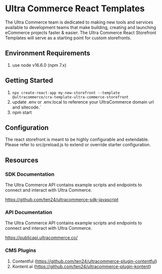 # Ultra Commerce React Templates

The Ultra Commerce team is dedicated to making new tools and services available to development teams that make building, creating and launching eCommerce projects faster & easier. The Ultra Commerce React Storefront Templates will serve as a starting point for custom storefronts.

## Environment Requirements

1. use node v16.6.0 (npm 7.x)

## Getting Started

1.  `npx create-react-app my-new-storefront --template @ultracommerce/cra-template-ultra-commerce-storefront`
2.  update .env or .env.local to reference your UltraCommerce domain url and sitecode.`
3.  npm start

## Configuration

The react storefront is meant to be highly configurable and extendable. Please refer to src/preload.js to extend or override starter configuration.

## Resources

### SDK Documentation

The Ultra Commerce API contains example scripts and endpoints to connect and interact with Ultra Commerce.

https://github.com/ten24/ultracommerce-sdk-javascript

### API Documentation

The Ultra Commerce API contains example scripts and endpoints to connect and interact with Ultra Commerce.

https://publicapi.ultracommerce.co/

### CMS Plugins

1. Contentful (https://github.com/ten24/ultracommerce-plugin-contentful)
2. Kontent.ai (https://github.com/ten24/ultracommerce-plugin-kontent)
